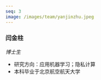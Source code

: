 ```yaml
---
seq: 3
image: /images/team/yanjinzhu.jpeg
---
```


### 闫金柱
<p><i>博士生</i></p>

- 研究方向：应用机器学习；隐私计算
- 本科毕业于北京航空航天大学

